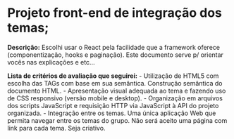 # Projeto front-end de integração dos temas;

**Descrição:** Escolhi usar o React pela facilidade que a framework oferece (componentização, hooks e paginação). Este documento serve p/ orientar vocês nas explicações e etc...

**Lista de critérios de avaliação que seguirei:** 
    - Utilização de HTML5 com escolha das TAGs com base em sua semântica. Construção semântica do documento HTML.
    - Apresentação visual adequada ao tema e fazendo uso de CSS responsivo (versão mobile e desktop).
    - Organização em arquivos dos scripts JavaScript e requisição HTTP via JavaScript à API do projeto organizada.
    - Integração entre os temas. Uma única aplicação Web que permita navegar entre os temas do grupo. Não será aceito uma página com link para cada tema. Seja criativo.